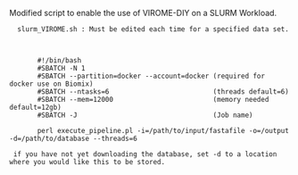    Modified script to enable the use of VIROME-DIY on a SLURM Workload.
      
      slurm_VIROME.sh : Must be edited each time for a specified data set.
      
      
         
           #!/bin/bash
           #SBATCH -N 1
           #SBATCH --partition=docker --account=docker (required for docker use on Biomix)
           #SBATCH --ntasks=6                          (threads default=6)
           #SBATCH --mem=12000                         (memory needed default=12gb)
           #SBATCH -J                                  (Job name)

           perl execute_pipeline.pl -i=/path/to/input/fastafile -o=/output -d=/path/to/database --threads=6
           
     if you have not yet downloading the database, set -d to a location where you would like this to be stored. 
